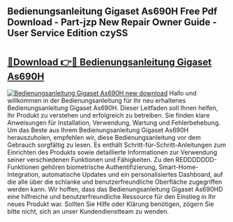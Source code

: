 ## Bedienungsanleitung Gigaset As690H Free Pdf Download - Part-jzp New Repair Owner Guide - User Service Edition czySS

# <h2><a href="http://df4zw8m.blite.top/?on=Bedienungsanleitung+Gigaset+As690H">🔗Download 👉🔴 Bedienungsanleitung Gigaset As690H</a></h2>

[![Bedienungsanleitung Gigaset As690H new download](https://i.imgur.com/lujVjoI.png)](http://df4zw8m.blite.top/?on=Bedienungsanleitung+Gigaset+As690H)
Hallo und willkommen in der Bedienungsanleitung für Ihr neu erhaltenes Bedienungsanleitung Gigaset As690H. Dieser Leitfaden soll Ihnen helfen, Ihr Produkt zu verstehen und erfolgreich zu betreiben. Sie finden klare Anweisungen für Installation, Verwendung, Wartung und Fehlerbehebung. Um das Beste aus Ihrem Bedienungsanleitung Gigaset As690H herauszuholen, empfehlen wir, diese Bedienungsanleitung vor dem Gebrauch sorgfältig zu lesen. Es enthält Schritt-für-Schritt-Anleitungen zum Einrichten des Produkts sowie detaillierte Informationen zur Verwendung seiner verschiedenen Funktionen und Fähigkeiten. Zu den REDDDDDDD-Funktionen gehören biometrische Authentifizierung, Smart-Home-Integration, automatische Updates und ein personalisiertes Dashboard, auf die alle über die schlanke und benutzerfreundliche Oberfläche zugegriffen werden kann. Wir hoffen, dass das Bedienungsanleitung Gigaset As690HD eine hilfreiche und benutzerfreundliche Ressource für den Einstieg in Ihr neues Produkt war. Sollten Sie Hilfe oder Klärung benötigen, zögern Sie bitte nicht, sich an unser Kundendienstteam zu wenden.
